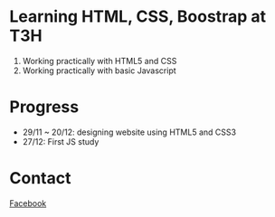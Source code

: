 # Learning HTML, CSS, Boostrap at T3H
1. Working practically with HTML5 and CSS
2. Working practically with basic Javascript
# Progress
- 29/11 ~ 20/12: designing website using HTML5 and CSS3
- 27/12: First JS study
# Contact
[Facebook](https://www.facebook.com/mavisphung43/)